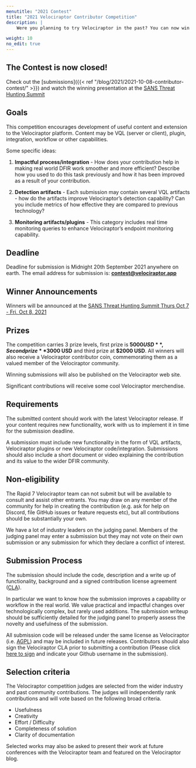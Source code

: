```yaml
---
menutitle: "2021 Contest"
title: "2021 Velociraptor Contributor Competition"
description: |
    Were you planning to try Velociraptor in the past? You can now win some awesome prizes by learning and applying Velociraptor to your own network.

weight: 10
no_edit: true
---
```


## The Contest is now closed!

Check out the [submissions]({{< ref "/blog/2021/2021-10-08-contributor-contest/" >}}) and watch the winning presentation at the [SANS Threat Hunting Summit](https://www.sans.org/cyber-security-training-events/threat-hunting-and-incident-response-summit-2021/#agenda)

## Goals

This competition encourages development of useful content and
extension to the Velociraptor platform. Content may be VQL (server or
client), plugin, integration, workflow or other capabilities.

Some specific ideas:

1. **Impactful process/integration** - How does your contribution help in
   making real world DFIR work smoother and more efficient? Describe
   how you used to do this task previously and how it has been
   improved as a result of your contribution.

2. **Detection artifacts** - Each submission may contain several VQL
   artifacts - how do the artifacts improve Velociraptor’s detection
   capability? Can you include metrics of how effective they are
   compared to previous technology?

3. **Monitoring artifacts/plugins** - This category includes real time
   monitoring queries to enhance Velociraptor’s endpoint monitoring
   capability.

## Deadline

Deadline for submission is Midnight 20th September 2021 anywhere on earth. The email address for submission is: **contest@velociraptor.app**

## Winner Announcements

Winners will be announced at the [SANS Threat Hunting Summit Thurs Oct 7 - Fri, Oct 8, 2021](https://www.sans.org/cyber-security-training-events/threat-hunting-and-incident-response-summit-2021)

## Prizes

The competition carries 3 prize levels, first prize is **$5000 USD**, Second
prize **$3000 USD** and third prize at **$2000 USD**. All winners will also
receive a Velociraptor contributor coin, commemorating them as a
valued member of the Velociraptor community.

Winning submissions will also be published on the Velociraptor web
site.

Significant contributions will receive some cool Velociraptor
merchendise.

## Requirements

The submitted content should work with the latest Velociraptor
release. If your content requires new functionality, work with us to
implement it in time for the submission deadline.

A submission must include new functionality in the form of VQL
artifacts, Velociraptor plugins or new Velociraptor
code/integration. Submissions should also include a short document or
video explaining the contribution and its value to the wider DFIR
community.


## Non-eligibility

The Rapid 7 Velociraptor team can not submit but will be available to
consult and assist other entrants. You may draw on any member of the
community for help in creating the contribution (e.g. ask for help on
Discord, file GitHub issues or feature requests etc), but all
contributions should be substantially your own.

We have a lot of industry leaders on the judging panel. Members of the
judging panel may enter a submission but they may not vote on their
own submission or any submission for which they declare a conflict of
interest.

## Submission Process

The submission should include the code, description and a write up of
functionality, background and a signed contribution license agreement
([CLA](https://github.com/Velocidex/velociraptor/blob/master/CLA.md)).

In particular we want to know how the submission improves a capability
or workflow in the real world. We value practical and impactful
changes over technologically complex, but rarely used additions. The
submission writeup should be sufficiently detailed for the judging
panel to properly assess the novelty and usefulness of the submission.

All submission code will be released under the same license as
Velociraptor (i.e. [AGPL](https://github.com/Velocidex/velociraptor/blob/master/LICENSE)) and may be included in future
releases. Contributors should also sign the Velociraptor CLA prior to
submitting a contribution (Please click [here to sign](https://cla-assistant.io/Velocidex/velociraptor) and indicate your Github username in the submission).

## Selection criteria

The Velociraptor competition judges are selected from the wider
industry and past community contributions. The judges will
independently rank contributions and will vote based on the following
broad criteria.

* Usefulness
* Creativity
* Effort / Difficulty
* Completeness of solution
* Clarity of documentation

Selected works may also be asked to present their work at future
conferences with the Velociraptor team and featured on the
Velociraptor blog.
